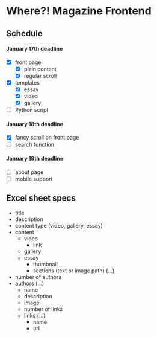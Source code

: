 # Where?! Magazine Frontend

## Schedule
#### January 17th deadline
- [x] front page
  - [x] plain content
  - [x] regular scroll
- [x] templates
    - [x] essay
    - [x] video
    - [x] gallery
- [ ] Python script

#### January 18th deadline
- [x] fancy scroll on front page
- [ ] search function

#### January 19th deadline
- [ ] about page
- [ ] mobile support

## Excel sheet specs
- title
- description
- content type (video, gallery, essay)
- content
  - video
    - link
  - gallery
  - essay
    - thumbnail
    - sections (text or image path) (...)
- number of authors
- authors (...)
  - name
  - description
  - image
  - number of links
  - links (...)
    - name
    - url

